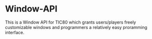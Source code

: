 # Window-API
This is a Window API for TIC80 which grants users/players freely customizable windows and programmers a relatively easy proramming interface.
